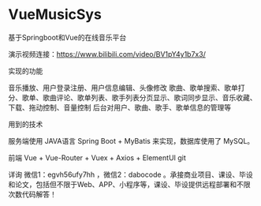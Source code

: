 # VueMusicSys
基于Springboot和Vue的在线音乐平台

演示视频连接：https://www.bilibili.com/video/BV1pY4y1b7x3/

实现的功能

音乐播放、用户登录注册、用户信息编辑、头像修改 歌曲、歌单搜索、歌单打分、歌单、歌曲评论、歌单列表、歌手列表分页显示、歌词同步显示、音乐收藏、下载、拖动控制、音量控制 后台对用户、歌曲、歌手、歌单信息的管理等

用到的技术

服务端使用 JAVA语言 Spring Boot + MyBatis 来实现，数据库使用了 MySQL。 

前端 Vue + Vue-Router + Vuex + Axios + ElementUI git 

详询 微信1：egvh56ufy7hh ，微信2：dabocode  。承接商业项目、课设、毕设和论文，包括但不限于Web、APP、小程序等，课设、毕设提供远程部署和不限次数代码解答！
